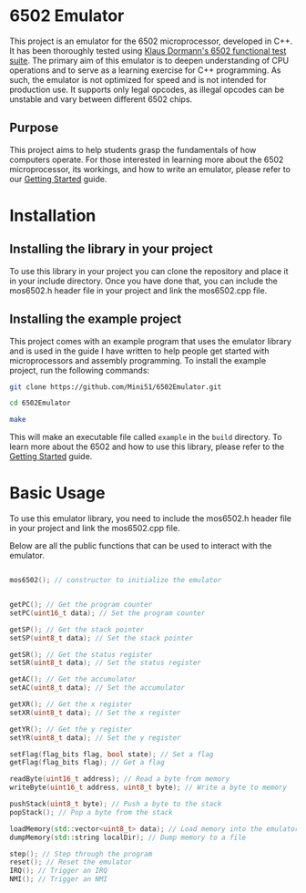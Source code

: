 # 6502 Emulator

This project is an emulator for the 6502 microprocessor, developed in C++. It has been thoroughly tested using [Klaus Dormann's 6502 functional test suite](https://github.com/Klaus2m5/6502_65C02_functional_tests/). The primary aim of this emulator is to deepen understanding of CPU operations and to serve as a learning exercise for C++ programming. As such, the emulator is not optimized for speed and is not intended for production use. It supports only legal opcodes, as illegal opcodes can be unstable and vary between different 6502 chips.

## Purpose

This project aims to help students grasp the fundamentals of how computers operate. For those interested in learning more about the 6502 microprocessor, its workings, and how to write an emulator, please refer to our [Getting Started](docs/getting-started.md) guide.

# Installation

## Installing the library in your project

To use this library in your project you can clone the repository and place it in your include directory. Once you have done that, you can include the mos6502.h header file in your project and link the mos6502.cpp file.

## Installing the example project

This project comes with an example program that uses the emulator library and is used in the guide I have written to help people get started with microprocessors and assembly programming. To install the example project, run the following commands:

```bash
git clone https://github.com/Mini51/6502Emulator.git

cd 6502Emulator

make
```

This will make an executable file called `example` in the `build` directory. To learn more about the 6502 and how to use this library, please refer to the [Getting Started](docs/getting-started.md) guide.

# Basic Usage

To use this emulator library, you need to include the mos6502.h header file in your project and link the mos6502.cpp file.

Below are all the public functions that can be used to interact with the emulator.

```cpp

mos6502(); // constructor to initialize the emulator


getPC(); // Get the program counter
setPC(uint16_t data); // Set the program counter

getSP(); // Get the stack pointer
setSP(uint8_t data); // Set the stack pointer

getSR(); // Get the status register
setSR(uint8_t data); // Set the status register

getAC(); // Get the accumulator
setAC(uint8_t data); // Set the accumulator

getXR(); // Get the x register
setXR(uint8_t data); // Set the x register

getYR(); // Get the y register
setYR(uint8_t data); // Set the y register

setFlag(flag_bits flag, bool state); // Set a flag
getFlag(flag_bits flag); // Get a flag

readByte(uint16_t address); // Read a byte from memory
writeByte(uint16_t address, uint8_t byte); // Write a byte to memory

pushStack(uint8_t byte); // Push a byte to the stack
popStack(); // Pop a byte from the stack

loadMemory(std::vector<uint8_t> data); // Load memory into the emulator
dumpMemory(std::string localDir); // Dump memory to a file

step(); // Step through the program
reset(); // Reset the emulator
IRQ(); // Trigger an IRQ
NMI(); // Trigger an NMI

```
